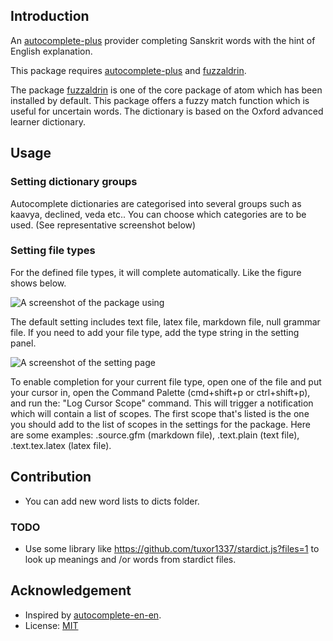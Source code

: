 
## Introduction
An [autocomplete-plus](https://github.com/atom/autocomplete-plus) provider completing Sanskrit words with the hint of English explanation.

This package requires [autocomplete-plus](https://github.com/atom/autocomplete-plus) and [fuzzaldrin](https://github.com/atom/fuzzaldrin).

The package [fuzzaldrin](https://github.com/atom/fuzzaldrin) is one of the core package of atom which has been installed by default. This package offers a fuzzy match function which is useful for uncertain words. The dictionary is based on the Oxford advanced learner dictionary.

## Usage
### Setting dictionary groups
Autocomplete dictionaries are categorised into several groups such as kaavya, declined, veda etc.. You can choose which categories are to be used. (See representative screenshot below)

### Setting file types
For the defined file types, it will complete automatically. Like the figure shows below.

![A screenshot of the package using](https://raw.githubusercontent.com/sanskrit-coders/autocomplete-sa/master/autocomplete-sa-demo.gif)

 The default setting includes text file, latex file, markdown file, null grammar file. If you need to add your file type, add the type string in the setting panel.

![A screenshot of the setting page](https://raw.githubusercontent.com/sanskrit-coders/autocomplete-sa/master/setting.png)

To enable completion for your current file type, open one of the file and put your cursor in, open the Command Palette (cmd+shift+p or ctrl+shift+p), and run the: "Log Cursor Scope" command. This will trigger a notification which will contain a list of scopes. The first scope that's listed is the one you should add to the list of scopes in the settings for the package. Here are some examples: .source.gfm (markdown file), .text.plain (text file), .text.tex.latex (latex file).

## Contribution
- You can add new word lists to dicts folder.

### TODO
- Use some library like https://github.com/tuxor1337/stardict.js?files=1 to look up meanings and /or words from stardict files. 

## Acknowledgement
- Inspired by [autocomplete-en-en](https://github.com/wushuaibuaa/autocomplete-en-en).
- License: [MIT](https://github.com/sanskrit-coders/autocomplete-sa/blob/master/LICENSE.md) 

